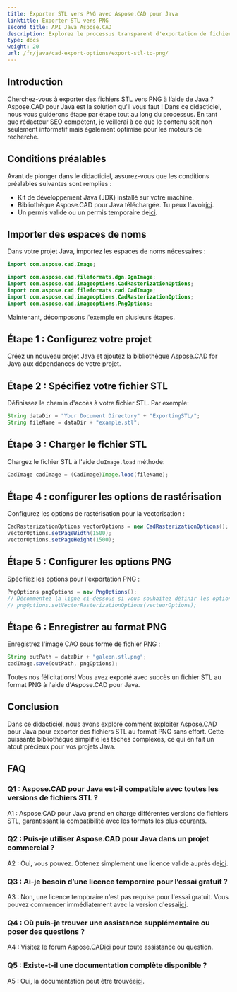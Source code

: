 ```yaml
---
title: Exporter STL vers PNG avec Aspose.CAD pour Java
linktitle: Exporter STL vers PNG
second_title: API Java Aspose.CAD
description: Explorez le processus transparent d'exportation de fichiers STL vers PNG en Java avec Aspose.CAD. Simplifiez votre flux de travail et améliorez vos projets Java sans effort.
type: docs
weight: 20
url: /fr/java/cad-export-options/export-stl-to-png/
---
```

## Introduction

Cherchez-vous à exporter des fichiers STL vers PNG à l’aide de Java ? Aspose.CAD pour Java est la solution qu'il vous faut ! Dans ce didacticiel, nous vous guiderons étape par étape tout au long du processus. En tant que rédacteur SEO compétent, je veillerai à ce que le contenu soit non seulement informatif mais également optimisé pour les moteurs de recherche.

## Conditions préalables

Avant de plonger dans le didacticiel, assurez-vous que les conditions préalables suivantes sont remplies :

- Kit de développement Java (JDK) installé sur votre machine.
-  Bibliothèque Aspose.CAD pour Java téléchargée. Tu peux l'avoir[ici](https://releases.aspose.com/cad/java/).
-  Un permis valide ou un permis temporaire de[ici](https://purchase.aspose.com/temporary-license/).

## Importer des espaces de noms

Dans votre projet Java, importez les espaces de noms nécessaires :

```java
import com.aspose.cad.Image;

import com.aspose.cad.fileformats.dgn.DgnImage;
import com.aspose.cad.imageoptions.CadRasterizationOptions;
import com.aspose.cad.fileformats.cad.CadImage;
import com.aspose.cad.imageoptions.CadRasterizationOptions;
import com.aspose.cad.imageoptions.PngOptions;
```

Maintenant, décomposons l'exemple en plusieurs étapes.

## Étape 1 : Configurez votre projet

Créez un nouveau projet Java et ajoutez la bibliothèque Aspose.CAD for Java aux dépendances de votre projet.

## Étape 2 : Spécifiez votre fichier STL

Définissez le chemin d'accès à votre fichier STL. Par exemple:

```java
String dataDir = "Your Document Directory" + "ExportingSTL/";
String fileName = dataDir + "example.stl";
```

## Étape 3 : Charger le fichier STL

 Chargez le fichier STL à l'aide du`Image.load` méthode:

```java
CadImage cadImage = (CadImage)Image.load(fileName);
```

## Étape 4 : configurer les options de rastérisation

Configurez les options de rastérisation pour la vectorisation :

```java
CadRasterizationOptions vectorOptions = new CadRasterizationOptions();
vectorOptions.setPageWidth(1500);
vectorOptions.setPageHeight(1500);
```

## Étape 5 : Configurer les options PNG

Spécifiez les options pour l'exportation PNG :

```java
PngOptions pngOptions = new PngOptions();
// Décommentez la ligne ci-dessous si vous souhaitez définir les options de rastérisation vectorielle
// pngOptions.setVectorRasterizationOptions(vecteurOptions);
```

## Étape 6 : Enregistrer au format PNG

Enregistrez l'image CAO sous forme de fichier PNG :

```java
String outPath = dataDir + "galeon.stl.png";
cadImage.save(outPath, pngOptions);
```

Toutes nos félicitations! Vous avez exporté avec succès un fichier STL au format PNG à l'aide d'Aspose.CAD pour Java.

## Conclusion

Dans ce didacticiel, nous avons exploré comment exploiter Aspose.CAD pour Java pour exporter des fichiers STL au format PNG sans effort. Cette puissante bibliothèque simplifie les tâches complexes, ce qui en fait un atout précieux pour vos projets Java.

## FAQ

### Q1 : Aspose.CAD pour Java est-il compatible avec toutes les versions de fichiers STL ?

A1 : Aspose.CAD pour Java prend en charge différentes versions de fichiers STL, garantissant la compatibilité avec les formats les plus courants.

### Q2 : Puis-je utiliser Aspose.CAD pour Java dans un projet commercial ?

 A2 : Oui, vous pouvez. Obtenez simplement une licence valide auprès de[ici](https://purchase.aspose.com/buy).

### Q3 : Ai-je besoin d’une licence temporaire pour l’essai gratuit ?

 A3 : Non, une licence temporaire n'est pas requise pour l'essai gratuit. Vous pouvez commencer immédiatement avec la version d'essai[ici](https://releases.aspose.com/).

### Q4 : Où puis-je trouver une assistance supplémentaire ou poser des questions ?

 A4 : Visitez le forum Aspose.CAD[ici](https://forum.aspose.com/c/cad/19) pour toute assistance ou question.

### Q5 : Existe-t-il une documentation complète disponible ?

 A5 : Oui, la documentation peut être trouvée[ici](https://reference.aspose.com/cad/java/).